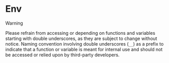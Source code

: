 # Env

> [!WARNING]
> Please refrain from accessing or depending on functions and variables starting with double underscores, as they are subject to change without notice.
> Naming convention involving double underscores (`__`) as a prefix to indicate that a function or variable is meant for internal use and should not be accessed or relied upon by third-party developers.
